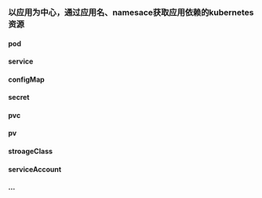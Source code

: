 ### 以应用为中心，通过应用名、namesace获取应用依赖的kubernetes资源
#### pod
#### service
#### configMap
#### secret
#### pvc
#### pv
#### stroageClass
#### serviceAccount
#### ...
